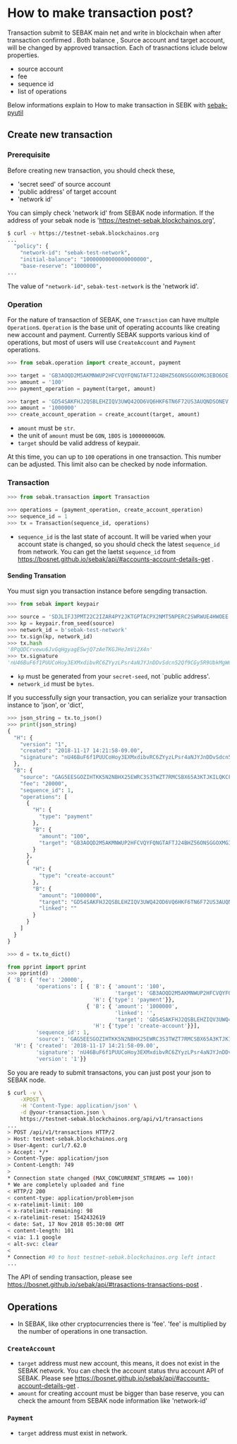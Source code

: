# How to make transaction post?

Transaction submit to SEBAK main net and write in blockchain when after transaction confirmed .
Both balance , Source account and target account, will be changed by approved transaction.
Each of trasnactions iclude below properties.
* source account
* fee
* sequence id
* list of operations

Below informations explain to How to make transaction in SEBK with [sebak-pyutil](https://github.com/spikeekips/sebakpy-util)


## Create new transaction

### Prerequisite
Before creating new transaction, you should check these,

* 'secret seed' of source account
* 'public address' of target account
* 'network id'

You can simply check 'network id' from SEBAK node information. If the address of your sebak node is 'https://testnet-sebak.blockchainos.org',
```sh
$ curl -v https://testnet-sebak.blockchainos.org
...
  "policy": {
    "network-id": "sebak-test-network",
    "initial-balance": "10000000000000000000",
    "base-reserve": "1000000",
...
```

The value of `"network-id"`, `sebak-test-network` is the 'network id'.

### Operation

For the nature of transaction of SEBAK, one `Transction` can have multple `Operation`s. `Operation` is the base unit of operating accounts like creating new account and payment. Currently SEBAK supports various kind of operations, but most of users will use `CreateAccount` and `Payment` operations.

```python
>>> from sebak.operation import create_account, payment

>>> target = 'GB3AOQD2M5AKMNWUP2HFCVQYFQNGTAFTJ24BHZ56ONSGGOXMG3EBO6OE'
>>> amount = '100'
>>> payment_operation = payment(target, amount)

>>> target = 'GD54SAKFHJ2QSBLEHZIQV3UWQ42OD6VQ6HKF6TN6F72US3AUQNDSONEV'
>>> amount = '1000000'
>>> create_account_operation = create_account(target, amount)
```

* `amount` must be `str`.
* the unit of `amount` must be `GON`, `1BOS` is `10000000GON`.
* `target` should be valid address of keypair.

At this time, you can up to `100` operations in one transaction. This number can be adjusted. This limit also can be checked by node information.

### Transaction

```python
>>> from sebak.transaction import Transaction

>>> operations = (payment_operation, create_account_operation)
>>> sequence_id = 1
>>> tx = Transaction(sequence_id, operations)
```

* `sequence_id` is the last state of account. It will be varied when your account state is changed, so you should check the latest `sequence_id` from network. You can get the laetst `sequence_id` from https://bosnet.github.io/sebak/api/#accounts-account-details-get .

#### Sending Transation

You must sign you transaction instance before sengding transaction.
```python
>>> from sebak import keypair

>>> source = 'SDJLIFJ3PMT22C2IZAR4PY2JKTGPTACPX2NMT5NPERC2SWRWUE4HWOEE'
>>> kp = keypair.from_seed(source)
>>> network_id = b'sebak-test-network'
>>> tx.sign(kp, network_id)
>>> tx.hash
'8PqQDCrvewu6JvGqHgyagESwjQ7zAeTKGJHeJmVi2X4n'
>>> tx.signature
'nU46BuF6f1PUUCoHoy3EXMxdibvRC6ZYyzLPsr4aNJYJnDDvSdcn52Qf9CGy5R9UbkMgW6mdKGwrHNvd3oCoRsp'
```

* `kp` must be generated from your `secret-seed`, not `public address'.
* `network_id` must be `bytes`.

If you successfully sign your transaction, you can serialize your transaction instance to 'json', or 'dict',

```python
>>> json_string = tx.to_json()
>>> print(json_string)
{
  "H": {
    "version": "1",
    "created": "2018-11-17 14:21:58-09.00",
    "signature": "nU46BuF6f1PUUCoHoy3EXMxdibvRC6ZYyzLPsr4aNJYJnDDvSdcn52Qf9CGy5R9UbkMgW6mdKGwrHNvd3oCoRsp"
  },
  "B": {
    "source": "GAG5EESGOZIHTKK5N2NBHX25EWRC3S3TWZT7RMCSBX65A3KTJKILQKCF",
    "fee": "20000",
    "sequence_id": 1,
    "operations": [
      {
        "H": {
          "type": "payment"
        },
        "B": {
          "amount": "100",
          "target": "GB3AOQD2M5AKMNWUP2HFCVQYFQNGTAFTJ24BHZ56ONSGGOXMG3EBO6OE"
        }
      },
      {
        "H": {
          "type": "create-account"
        },
        "B": {
          "amount": "1000000",
          "target": "GD54SAKFHJ2QSBLEHZIQV3UWQ42OD6VQ6HKF6TN6F72US3AUQNDSONEV",
          "linked": ""
        }
      }
    ]
  }
}
```

```python
>>> d = tx.to_dict()

from pprint import pprint
>>> pprint(d)
{ 'B': { 'fee': '20000',
         'operations': [ { 'B': { 'amount': '100',
                                  'target': 'GB3AOQD2M5AKMNWUP2HFCVQYFQNGTAFTJ24BHZ56ONSGGOXMG3EBO6OE'},
                           'H': {'type': 'payment'}},
                         { 'B': { 'amount': '1000000',
                                  'linked': '',
                                  'target': 'GD54SAKFHJ2QSBLEHZIQV3UWQ42OD6VQ6HKF6TN6F72US3AUQNDSONEV'},
                           'H': {'type': 'create-account'}}],
         'sequence_id': 1,
         'source': 'GAG5EESGOZIHTKK5N2NBHX25EWRC3S3TWZT7RMCSBX65A3KTJKILQKCF'},
  'H': { 'created': '2018-11-17 14:21:58-09.00',
         'signature': 'nU46BuF6f1PUUCoHoy3EXMxdibvRC6ZYyzLPsr4aNJYJnDDvSdcn52Qf9CGy5R9UbkMgW6mdKGwrHNvd3oCoRsp',
         'version': '1'}}
```

So you are ready to submit transactons, you can just post your json to SEBAK node.

```sh
$ curl -v \
    -XPOST \
    -H 'Content-Type: application/json' \
    -d @your-transaction.json \
    https://testnet-sebak.blockchainos.org/api/v1/transactions
...
> POST /api/v1/transactions HTTP/2
> Host: testnet-sebak.blockchainos.org
> User-Agent: curl/7.62.0
> Accept: */*
> Content-Type: application/json
> Content-Length: 749
>
* Connection state changed (MAX_CONCURRENT_STREAMS == 100)!
* We are completely uploaded and fine
< HTTP/2 200
< content-type: application/problem+json
< x-ratelimit-limit: 100
< x-ratelimit-remaining: 98
< x-ratelimit-reset: 1542432619
< date: Sat, 17 Nov 2018 05:30:08 GMT
< content-length: 101
< via: 1.1 google
< alt-svc: clear
<
* Connection #0 to host testnet-sebak.blockchainos.org left intact
...
```

The API of sending transaction, please see https://bosnet.github.io/sebak/api/#trasactions-transactions-post .

## Operations

* In SEBAK, like other cryptocurrencies there is 'fee'. 'fee' is multiplied by the number of operations in one transaction.

### `CreateAccount`

* `target` address must new account, this means, it does not exist in the SEBAK network. You can check the account status thru account API of SEBAK. Please see https://bosnet.github.io/sebak/api/#accounts-account-details-get .
* `amount` for creating account must be bigger than base reserve, you can check the amount from SEBAK node information like 'network-id'

### `Payment`

* `target` address must exist in network.
